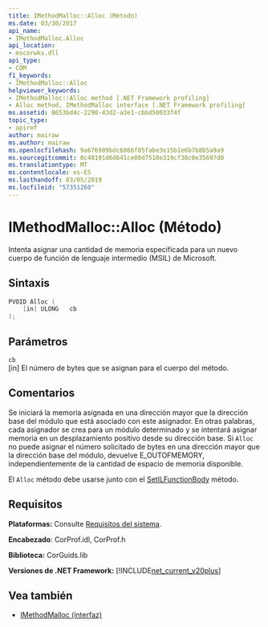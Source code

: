 ```yaml
---
title: IMethodMalloc::Alloc (Método)
ms.date: 03/30/2017
api_name:
- IMethodMalloc.Alloc
api_location:
- mscorwks.dll
api_type:
- COM
f1_keywords:
- IMethodMalloc::Alloc
helpviewer_keywords:
- IMethodMalloc::Alloc method [.NET Framework profiling]
- Alloc method, IMethodMalloc interface [.NET Framework profiling]
ms.assetid: 8653bd4c-2290-43d2-a3e1-cbbd50033f4f
topic_type:
- apiref
author: mairaw
ms.author: mairaw
ms.openlocfilehash: 9a676989bdc6866f85fabe3e15b1e6b7b8b5a9a9
ms.sourcegitcommit: 0c48191d6d641ce88d7510e319cf38c0e35697d0
ms.translationtype: MT
ms.contentlocale: es-ES
ms.lasthandoff: 03/05/2019
ms.locfileid: "57351260"
---
```

# <a name="imethodmallocalloc-method"></a>IMethodMalloc::Alloc (Método)

Intenta asignar una cantidad de memoria especificada para un nuevo cuerpo de función de lenguaje intermedio (MSIL) de Microsoft.

## <a name="syntax"></a>Sintaxis

```cpp
PVOID Alloc (
    [in] ULONG   cb
);
```

## <a name="parameters"></a>Parámetros

`cb`\
[in] El número de bytes que se asignan para el cuerpo del método.

## <a name="remarks"></a>Comentarios

 Se iniciará la memoria asignada en una dirección mayor que la dirección base del módulo que está asociado con este asignador. En otras palabras, cada asignador se crea para un módulo determinado y se intentará asignar memoria en un desplazamiento positivo desde su dirección base. Si `Alloc` no puede asignar el número solicitado de bytes en una dirección mayor que la dirección base del módulo, devuelve E_OUTOFMEMORY, independientemente de la cantidad de espacio de memoria disponible.

 El `Alloc` método debe usarse junto con el [SetILFunctionBody](icorprofilerinfo-setilfunctionbody-method.md) método.

## <a name="requirements"></a>Requisitos
 **Plataformas:** Consulte [Requisitos del sistema](../../../../docs/framework/get-started/system-requirements.md).

 **Encabezado**: CorProf.idl, CorProf.h

 **Biblioteca:** CorGuids.lib

 **Versiones de .NET Framework:** [!INCLUDE[net_current_v20plus](../../../../includes/net-current-v20plus-md.md)]

## <a name="see-also"></a>Vea también

- [IMethodMalloc (interfaz)](imethodmalloc-interface.md)